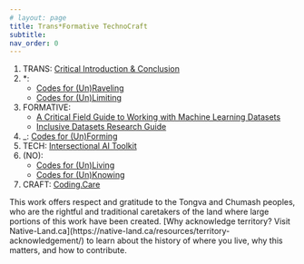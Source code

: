 ```yaml
---
# layout: page
title: Trans*Formative TechnoCraft
subtitle: 
nav_order: 0
---
```


<!-- *I live and work in the ancestral land of the Tongva and Chumash people (Los Angeles), and on the site of many communities displaced during the Shoah (Berlin). I acknowledge the suffering and struggle that have made my presence here possible, and I work to support dismantling the paradigms that allow those struggles to continue.-->

<!-- !['tonight'](assets/img/goingonline.jpg){: .thumb } -->

<!-- Here's where I'll be tinkering for a few years with a dissertation... -->

<!-- <p style="font-size: 4rem; line-height: 1.2; color: darkslateblue;">Trans*formative TechnoCraft</p> -->

1. TRANS: [Critical Introduction & Conclusion](critintro.html)
2. \*: 
   * [Codes for (Un)Raveling](unraveling.html)
   * [Codes for (Un)Limiting](unlimiting.html)
3. FORMATIVE: 
   * <a href="https://knowingmachines.org/critical-field-guide" target="_blank">A Critical Field Guide to Working with Machine Learning Datasets</a>
   * <a href="https://libguides.usc.edu/inclusive-datasets" target="_blank">Inclusive Datasets Research Guide</a>
4. \_: [Codes for (Un)Forming](unforming.html)
5. TECH: <a href="https://sarahciston.gitlab.io/toolkit/" target="_blank">Intersectional AI Toolkit</a>
6. (NO):  
   * [Codes for (Un)Living](unliving.html)
   * [Codes for (Un)Knowing](unknowing.html)
7. CRAFT: [Coding.Care](guide.html)
<!-- 7. TRANS: [Unsupervised Pleasures & Critical AI](unsupervised) -->

<caption markdown=1>This work offers respect and gratitude to the Tongva and Chumash peoples, who are the rightful and traditional caretakers of the land where large portions of this work have been created. [Why acknowledge territory? Visit Native-Land.ca](https://native-land.ca/resources/territory-acknowledgement/) to learn about the history of where you live, why this matters, and how to contribute.</caption>

<!-- <span class="purple">Learning programming is often intimidating and riddled with false starts,</span> which can further marginalize the folks whose perspectives are most necessary in order to face the challenges technoculture presents. This guidebook offers alternatives through creative-critical coding, using care-driven, community-building practices. It focuses on Creative Code Collective, the student organization I founded in 2019 for emerging media artists, writers, and non-engineers to think critically with code in an inclusive, interdisciplinary space. I wanted to create the adaptable, encouraging community I had needed when I was first struggling to learn to program as a writer trying to make electronic literature. 

Here, we see creative-critical code as a holistic community practice. This guidebook looks at a variety of the strategies, platforms, and tools we have explored and developed. It discusses how practices in the Collective—including project-oriented skillbuilding, co-teaching/co-learning, and snacks (always snacks)—embody its <span class="purple">guiding values, such as "scrappy artistic strategies not perfect code" and "collaboration not competition."</span> It also discusses some snags and lessons learned from our efforts building the now 3+ years-old community, like how our practices evolved through the shift to online platforms during the pandemic and the subsequent shift to hybrid collaborations. It draws on existing methods from Critical Code Studies and Intersectional queer, feminist, anti-ableist, and anti-racist theory; and it makes connections to similar organizations like Creative Code Berlin, Varia, and p5.js. 

In terms of impact, the guide addresses the ways students report these values and practices have shaped them as emerging makers and thinkers. Personally, even beyond my experiences as facilitator, I have found this community to be the strongest influence on my work. <span class="purple">Creative Code Collective has become a joyful space for creative risk-taking that nourishes my own practice.</span>

In sum, Creative Code Collective positions itself within an <span class="purple">ethics of coding care</span>—grounded in shared embodied knowledge, embedded co-creation, and programming with and for community. It tenderly proclaims: "We all have something to teach each other." Coding is now an essential literacy, but this guidebook calls for reaching beyond the limited literacy offered by the STEM–paradigm that supposedly "anyone can join." Rather, Coding.Care reimagines technoculture as truly being for anyone—to understand, impact, and intervene in.  -->


